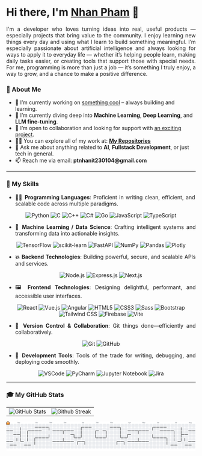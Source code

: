 # Hi there, I'm [Nhan Pham]() 👋

<div align="justify">
I'm a developer who loves turning ideas into real, useful products — especially projects that bring value to the community. I enjoy learning new things every day and using what I learn to build something meaningful. I’m especially passionate about artificial intelligence and always looking for ways to apply it to everyday life — whether it’s helping people learn, making daily tasks easier, or creating tools that support those with special needs. For me, programming is more than just a job — it’s something I truly enjoy, a way to grow, and a chance to make a positive difference.
</div>

### <div align="left">🌟 About Me</div>

<ul>
  <li>🔭 I’m currently working on <a href="https://example.com" target="_blank">something cool</a> – always building and learning.</li>
  <li>🌱 I’m currently diving deep into <strong>Machine Learning</strong>, <strong>Deep Learning</strong>, and <strong>LLM fine-tuning</strong>.</li>
  <li>🤝 I’m open to collaboration and looking for support with <a href="https://example.com" target="_blank">an exciting project</a>.</li>
  <li>👨‍💻 You can explore all of my work at: <strong><a href="https://github.com/NhanPhamThanh-IT/NhanPhamThanh-IT" target="_blank">My Repositories</a></strong></li>
  <li>💬 Ask me about anything related to <strong>AI</strong>, <strong>Fullstack Development</strong>, or just tech in general.</li>
  <li>📫 Reach me via email: <strong>ptnhanit230104@gmail.com</strong></li>
</ul>


---

### <div align="left">🚀 My Skills</div>

<div align="justify">
  <ul>
    <li>
      <p><strong>👨‍💻 Programming Languages</strong>: Proficient in writing clean, efficient, and scalable code across multiple paradigms.</p>
    </li>
  </ul>
</div>

<p align="center">
  <img src="https://img.shields.io/badge/Python-3776AB?style=for-the-badge&logo=python&logoColor=white" alt="Python"/>
  <img src="https://img.shields.io/badge/C-A8B9CC?style=for-the-badge&logo=c&logoColor=white" alt="C"/>
  <img src="https://img.shields.io/badge/C%2B%2B-00599C?style=for-the-badge&logo=c%2B%2B&logoColor=white" alt="C++"/>
  <img src="https://img.shields.io/badge/C%23-239120?style=for-the-badge&logo=csharp&logoColor=white" alt="C#"/>
  <img src="https://img.shields.io/badge/Go-00ADD8?style=for-the-badge&logo=go&logoColor=white" alt="Go"/>
  <img src="https://img.shields.io/badge/JavaScript-F7DF1E?style=for-the-badge&logo=javascript&logoColor=black" alt="JavaScript"/>
  <img src="https://img.shields.io/badge/TypeScript-3178C6?style=for-the-badge&logo=typescript&logoColor=white" alt="TypeScript"/>
</p>

<div align="justify">
  <ul>
    <li>
      <p><strong>🤖 Machine Learning / Data Science</strong>: Crafting intelligent systems and transforming data into actionable insights.</p>
    </li>
  </ul>
</div>

<p align="center">
  <img src="https://img.shields.io/badge/TensorFlow-FF6F00?style=for-the-badge&logo=tensorflow&logoColor=white" alt="TensorFlow"/>
  <img src="https://img.shields.io/badge/scikit--learn-F7931E?style=for-the-badge&logo=scikit-learn&logoColor=white" alt="scikit-learn"/>
  <img src="https://img.shields.io/badge/FastAPI-005571?style=for-the-badge&logo=fastapi&logoColor=white" alt="FastAPI"/>
  <img src="https://img.shields.io/badge/NumPy-013243?style=for-the-badge&logo=numpy&logoColor=white" alt="NumPy"/>
  <img src="https://img.shields.io/badge/Pandas-150458?style=for-the-badge&logo=pandas&logoColor=white" alt="Pandas"/>
  <img src="https://img.shields.io/badge/Plotly-3F4F75?style=for-the-badge&logo=plotly&logoColor=white" alt="Plotly"/>
</p>

<div align="justify">
  <ul>
    <li>
      <p><strong>💥 Backend Technologies</strong>: Building powerful, secure, and scalable APIs and services.</p>
    </li>
  </ul>
</div>

<p align="center">
  <img src="https://img.shields.io/badge/Node.js-339933?style=for-the-badge&logo=node.js&logoColor=white" alt="Node.js"/>
  <img src="https://img.shields.io/badge/Express.js-000000?style=for-the-badge&logo=express&logoColor=white" alt="Express.js"/>
  <img src="https://img.shields.io/badge/Next.js-000000?style=for-the-badge&logo=next.js&logoColor=white" alt="Next.js"/>
</p>

<div align="justify">
  <ul>
    <li>
      <p><strong>🖼️ Frontend Technologies</strong>: Designing delightful, performant, and accessible user interfaces.</p>
    </li>
  </ul>
</div>

<p align="center">
  <img src="https://img.shields.io/badge/React-61DAFB?style=for-the-badge&logo=react&logoColor=black" alt="React"/>
  <img src="https://img.shields.io/badge/Vue.js-4FC08D?style=for-the-badge&logo=vue.js&logoColor=white" alt="Vue.js"/>
  <img src="https://img.shields.io/badge/Angular-DD0031?style=for-the-badge&logo=angular&logoColor=white" alt="Angular"/>
  <img src="https://img.shields.io/badge/HTML5-E34F26?style=for-the-badge&logo=html5&logoColor=white" alt="HTML5"/>
  <img src="https://img.shields.io/badge/CSS3-1572B6?style=for-the-badge&logo=css3&logoColor=white" alt="CSS3"/>
  <img src="https://img.shields.io/badge/Sass-CC6699?style=for-the-badge&logo=sass&logoColor=white" alt="Sass"/>
  <img src="https://img.shields.io/badge/Bootstrap-563D7C?style=for-the-badge&logo=bootstrap&logoColor=white" alt="Bootstrap"/>
  <img src="https://img.shields.io/badge/Tailwind%20CSS-06B6D4?style=for-the-badge&logo=tailwind-css&logoColor=white" alt="Tailwind CSS"/>
  <img src="https://img.shields.io/badge/Firebase-FFCA28?style=for-the-badge&logo=firebase&logoColor=black" alt="Firebase"/>
  <img src="https://img.shields.io/badge/Vite-646CFF?style=for-the-badge&logo=vite&logoColor=white" alt="Vite"/>
</p>

<div align="justify">
  <ul>
    <li>
      <p><strong>🌿 Version Control & Collaboration</strong>: Git things done—efficiently and collaboratively.</p>
    </li>
  </ul>
</div>

<p align="center">
  <img src="https://img.shields.io/badge/Git-F05032?style=for-the-badge&logo=git&logoColor=white" alt="Git"/>
  <img src="https://img.shields.io/badge/GitHub-181717?style=for-the-badge&logo=github&logoColor=white" alt="GitHub"/>
</p>

<div align="justify">
  <ul>
    <li>
      <p><strong>🧩 Development Tools</strong>: Tools of the trade for writing, debugging, and deploying code smoothly.</p>
    </li>
  </ul>
</div>

<p align="center">
  <img src="https://img.shields.io/badge/VSCode-007ACC?style=for-the-badge&logo=visual-studio-code&logoColor=white" alt="VSCode"/>
  <img src="https://img.shields.io/badge/PyCharm-000000?style=for-the-badge&logo=pycharm&logoColor=white" alt="PyCharm"/>
  <img src="https://img.shields.io/badge/Jupyter-FFD43B?style=for-the-badge&logo=jupyter&logoColor=white" alt="Jupyter Notebook"/>
  <img src="https://img.shields.io/badge/Jira-0052CC?style=for-the-badge&logo=jira&logoColor=white" alt="Jira"/>
</p>

---

### <div align="left">🎓 My GitHub Stats</div>

<table>
<tr>
  <td>
    <img src="https://github-readme-stats.vercel.app/api?username=NhanPhamThanh-IT&show_icons=true&theme=tokyonight&hide_border=true&include_all_commits=false&count_private=false" alt="GitHub Stats" title="Github Stats"/>  
  </td>
  <td>
    <img src="https://github-readme-streak-stats.herokuapp.com/?user=NhanPhamThanh-IT&theme=tokyonight&hide_border=true" alt="Github Streak" title="Github Streak"/> 
  </td>
</tr>
</table>

<picture>
  <source media="(prefers-color-scheme: dark)" srcset="https://raw.githubusercontent.com/NhanPhamThanh-IT/NhanPhamThanh-IT/output/pacman-contribution-graph-dark.svg">
  <source media="(prefers-color-scheme: light)" srcset="https://raw.githubusercontent.com/NhanPhamThanh-IT/NhanPhamThanh-IT/output/pacman-contribution-graph.svg">
  <img alt="pacman contribution graph" src="https://raw.githubusercontent.com/NhanPhamThanh-IT/NhanPhamThanh-IT/output/pacman-contribution-graph.svg">
</picture>
